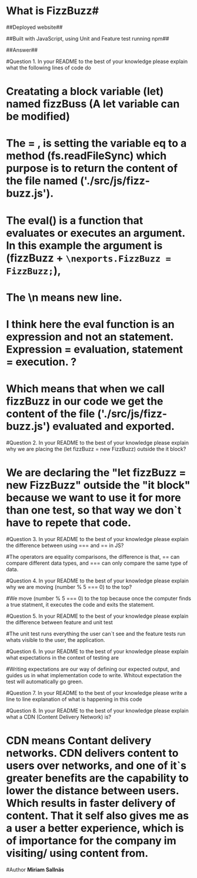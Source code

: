 
# What is FizzBuzz#

##Deployed website##

##Built with JavaScript, using Unit and Feature test running npm##

##Answer##

#Question 1. In your README to the best of your knowledge please explain what the following lines of code do

<!-- let  fizzBuzz = fs.readFileSync('./src/js/fizz-buzz.js'); 
eval( fizzBuzz + `\nexports.FizzBuzz = FizzBuzz;`) -->

# Creatating a block variable (let) named fizzBuss (A let variable can be modified) 
# The = , is setting the variable eq to a method (fs.readFileSync) which purpose is to return the content of the file named ('./src/js/fizz-buzz.js').
# The eval() is a function that evaluates or executes an argument. In this example the argument is (fizzBuzz + `\nexports.FizzBuzz = FizzBuzz;`), 
# The \n means new line.
# I think here the eval function is an expression and not an statement. Expression = evaluation, statement = execution. ?
# Which means that when we call fizzBuzz in our code we get the content of the file ('./src/js/fizz-buzz.js') evaluated and exported.

#Question 2. In your README to the best of your knowledge please explain why we are placing the (let fizzBuzz = new FizzBuzz) outside the it block?

# We are declaring the "let fizzBuzz = new FizzBuzz" outside the "it block" because we want to use it for more than one test, so that way we don`t have to repete that code.

#Question 3. In your README to the best of your knowledge please explain the difference between using === and == in JS?

#The operators are equality comparisons, the difference is that, == can compare different data types, and === can only compare the same type of data.

#Question 4. In your README to the best of your knowledge please explain why we are moving (number % 5 === 0) to the top?

#We move (number % 5 === 0) to the top because once the computer finds a true statment, it executes the code and exits the statement.

#Question 5. In your README to the best of your knowledge please explain the difference between feature and unit test

#The unit test runs everything the user can`t see and the feature tests run whats visible to the user, the application.

#Question 6. In your README to the best of your knowledge please explain what expectations in the context of testing are

#Writing expectations are our way of defining our expected output, and guides us in what implementation code to write. Whitout expectation the test will automatically go green.

#Question 7. In your README to the best of your knowledge please write a line to line explanation of what is happening in this code

<!-- <script src="src/js/fizz-buzz.js"></script>                            Using source fizz-buss.js
    <script>
        document.addEventListener('DOMContentLoaded', () => {               Adding listener to page, when loaded....
            let button = document.getElementById('button')                  Saving button element in a varable named 'button'
            let displayDiv = document.getElementById('display_answer')      Saving the div for displaying the output in a varable named 'displayDiv'
            button.addEventListener('click', () =>{                         When user cklicks on button...
                let value = document.getElementById('value').value          Saving a varable named 'value' with user input
                let fizzBuzz = new FizzBuzz                                 Executes method FizzBuzz and save it in a varable named 'fizzbuzz'
                let result = fizzBuzz.check(value)                          Executes method check number and save it in a varable named 'result'          
                displayDiv.innerHTML = result;                              Displays result to user
            })
        })
    </script> -->

#Question 8. In your README to the best of your knowledge please explain what a CDN (Content Delivery Network) is?

# CDN means Contant delivery networks. CDN delivers content to users over networks, and one of it`s greater benefits are the capability to lower the distance between users. Which results in faster delivery of content. That it self also gives me as a user a better experience, which is of importance for the company im visiting/ using content from.

#Author
**Miriam Sallnäs**
